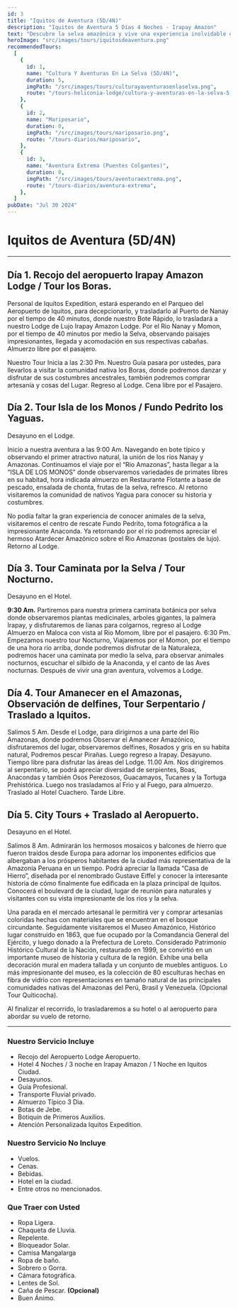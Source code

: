 ```yaml
---
id: 3
title: "Iquitos de Aventura (5D/4N)"
description: "Iquitos de Aventura 5 Días 4 Noches - Irapay Amazon"
text: "Descubre la selva amazónica y vive una experiencia inolvidable donde la exploración, la naturaleza y la emoción convergen."
heroImage: "src/images/tours/iquitosdeaventura.png"
recommendedTours:
  [
    {
      id: 1,
      name: "Cultura Y Aventuras En La Selva (5D/4N)",
      duration: 5,
      imgPath: "/src/images/tours/culturayaventurasenlaselva.png",
      route: "/tours-heliconia-lodge/cultura-y-aventuras-en-la-selva-5-dias-4-noches",
    },
    {
      id: 2,
      name: "Mariposario",
      duration: 0,
      imgPath: "/src/images/tours/mariposario.png",
      route: "/tours-diarios/mariposario",
    },
    {
      id: 3,
      name: "Aventura Extrema (Puentes Colgantes)",
      duration: 0,
      imgPath: "/src/images/tours/aventuraextrema.png",
      route: "/tours-diarios/aventura-extrema",
    },
  ]
pubDate: "Jul 30 2024"
---
```


# Iquitos de Aventura (5D/4N)

---

## Día 1. Recojo del aeropuerto Irapay Amazon Lodge / Tour los Boras.

Personal de Iquitos Expedition, estará esperando en el Parqueo del Aeropuerto de Iquitos, para decepcionarlo, y trasladarlo al Puerto de Nanay por el tiempo de 40 minutos, donde nuestro Bote Rápido, lo trasladará a nuestro Lodge de Lujo Irapay Amazon Lodge. Por el Rio Nanay y Momon, por el tiempo de 40 minutos por medio la Selva, observando paisajes impresionantes, llegada y acomodación en sus respectivas cabañas. Almuerzo libre por el pasajero.

Nuestro Tour Inicia a las 2:30 Pm. Nuestro Guía pasara por ustedes, para llevarlos a visitar la comunidad nativa los Boras, donde podremos danzar y disfrutar de sus costumbres ancestrales, también podremos comprar artesanía y cosas del Lugar. Regreso al Lodge. Cena libre por el Pasajero.

## Día 2. Tour Isla de los Monos / Fundo Pedrito los Yaguas.

Desayuno en el Lodge.

Inicio a nuestra aventura a las 9:00 Am. Navegando en bote típico y observando el primer atractivo natural, la unión de los ríos Nanay y Amazonas. Continuamos el viaje por el “Rio Amazonas”, hasta llegar a la “ISLA DE LOS MONOS” donde observaremos variedades de primates libres en su habitad, hora indicada almuerzo en Restaurante Flotante a base de pescado, ensalada de chonta, frutas de la selva, refresco. Al retorno visitaremos la comunidad de nativos Yagua para conocer su historia y costumbres.

No podía faltar la gran experiencia de conocer animales de la selva, visitaremos el centro de rescate Fundo Pedrito, toma fotográfica a la impresionante Anaconda. Ya retornando por el río podremos apreciar el hermoso Atardecer Amazónico sobre el Rio Amazonas (postales de lujo). Retorno al Lodge.

## Día 3. Tour Caminata por la Selva / Tour Nocturno.

Desayuno en el Hotel.

**9:30 Am.** Partiremos para nuestra primera caminata botánica por selva donde observaremos plantas medicinales, arboles gigantes, la palmera Irapay, y disfrutaremos de lianas para colgarnos, regreso al Lodge Almuerzo en Maloca con vista al Rio Momom, libre por el pasajero. 6:30 Pm. Empezamos nuestro tour Nocturno, Viajaremos por el Momon, por el tiempo de una hora rio arriba, donde podremos disfrutar de la Naturaleza, podremos hacer una caminata por medio la selva, para observar animales nocturnos, escuchar el silbido de la Anaconda, y el canto de las Aves nocturnas. Después de vivir una gran aventura, volvemos a Lodge.

## Día 4. Tour Amanecer en el Amazonas, Observación de delfines, Tour Serpentario / Traslado a Iquitos.

Salimos 5 Am. Desde el Lodge, para dirigirnos a una parte del Rio Amazonas, donde podremos Observar el Amanecer Amazónico, disfrutaremos del lugar, observaremos delfines, Rosados y gris en su habita natural, Podremos pescar Pirañas. Luego regreso a Irapay. Desayuno. Tiempo libre para disfrutar las áreas del Lodge. 11.00 Am. Nos dirigiremos al serpentario, se podrá apreciar diversidad de serpientes, Boas, Anacondas y también Osos Perezosos, Guacamayos, Tucanes y la Tortuga Prehistórica. Luego nos trasladamos al Frio y al Fuego, para almuerzo. Traslado al Hotel Cuachero. Tarde Libre.

## Día 5. City Tours + Traslado al Aeropuerto.

Desayuno en el Hotel.

Salimos 8 Am. Admirarán los hermosos mosaicos y balcones de hierro que fueron traídos desde Europa para adornar los imponentes edificios que albergaban a los prósperos habitantes de la ciudad más representativa de la Amazonía Peruana en un tiempo. Podrá apreciar la llamada “Casa de Hierro”, diseñada por el renombrado Gustave Eiffel y conocer la interesante historia de cómo finalmente fue edificada en la plaza principal de Iquitos. Conocerá el boulevard de la ciudad, lugar de reunión para naturales y visitantes con su vista impresionante de los ríos y la selva.

Una parada en el mercado artesanal le permitirá ver y comprar artesanías coloridas hechas con materiales que se encuentran en el bosque circundante. Seguidamente visitaremos el Museo Amazónico, Histórico lugar construido en 1863, que fue ocupado por la Comandancia General del Ejército, y luego donado a la Prefectura de Loreto. Considerado Patrimonio Histórico Cultural de la Nación, restaurado en 1999, se convirtió en un importante museo de historia y cultura de la región. Exhibe una bella decoración mural en madera tallada y un conjunto de muebles antiguos. Lo más impresionante del museo, es la colección de 80 esculturas hechas en fibra de vidrio con representaciones en tamaño natural de las principales comunidades nativas del Amazonas del Perú, Brasil y Venezuela. (Opcional Tour Quiticocha).

Al finalizar el recorrido, lo trasladaremos a su hotel o al aeropuerto para abordar su vuelo de retorno.

---

### Nuestro Servicio Incluye

- Recojo del Aeropuerto Lodge Aeropuerto.
- Hotel 4 Noches / 3 noche en Irapay Amazon / 1 Noche en Iquitos Ciudad.
- Desayunos.
- Guía Profesional.
- Transporte Fluvial privado.
- Almuerzo Típico 3 Dia.
- Botas de Jebe.
- Botiquín de Primeros Auxilios.
- Atención Personalizada Iquitos Expedition.

### Nuestro Servicio No Incluye

- Vuelos.
- Cenas.
- Bebidas.
- Hotel en la ciudad.
- Entre otros no mencionados.

### Que Traer con Usted

- Ropa Ligera.
- Chaqueta de Lluvia.
- Repelente.
- Bloqueador Solar.
- Camisa Mangalarga
- Ropa de baño.
- Sobrero o Gorra.
- Cámara fotográfica.
- Lentes de Sol.
- Caña de Pescar. **(Opcional)**
- Buen Ánimo.
